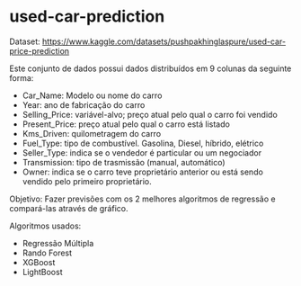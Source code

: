 # used-car-prediction

Dataset: https://www.kaggle.com/datasets/pushpakhinglaspure/used-car-price-prediction 

Este conjunto de dados possui dados distribuídos em 9 colunas da seguinte forma:
<ul>
<li>Car_Name: Modelo ou nome do carro</li>
<li>Year: ano de fabricação do carro</li>
<li>Selling_Price: variável-alvo; preço atual pelo qual o carro foi vendido</li>
<li>Present_Price: preço atual pelo qual o carro está listado</li>
<li>Kms_Driven: quilometragem do carro</li>
<li>Fuel_Type: tipo de combustível. Gasolina, Diesel, híbrido, elétrico</li>
<li>Seller_Type: indica se o vendedor é particular ou um negociador</li>
<li>Transmission: tipo de trasmissão (manual, automático)</li>
<li>Owner: indica se o carro teve proprietário anterior ou está sendo vendido pelo primeiro proprietário.</li>
</ul>

Objetivo: Fazer previsões com os 2 melhores algoritmos de regressão e compará-las através de gráfico.

Algoritmos usados:
* Regressão Múltipla
* Rando Forest
* XGBoost
* LightBoost

